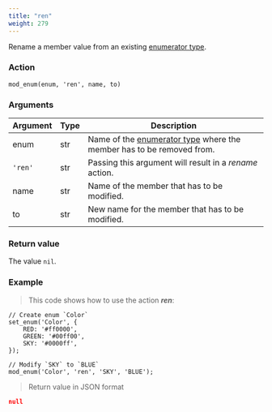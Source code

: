```yaml
---
title: "ren"
weight: 279
---
```


Rename a member value from an existing [enumerator type](../../../data-types/enum).


### Action

`mod_enum(enum, 'ren', name, to)`

### Arguments

Argument | Type | Description
-------- | ---- | -----------
enum | str | Name of the [enumerator type](../../../data-types/enum) where the member has to be removed from.
`'ren'` | str | Passing this argument will result in a *rename* action.
name | str | Name of the member that has to be modified.
to | str | New name for the member that has to be modified.

### Return value

The value `nil`.

### Example

> This code shows how to use the action ***ren***:

```thingsdb,json_response
// Create enum `Color`
set_enum('Color', {
    RED: '#ff0000',
    GREEN: '#00ff00',
    SKY: '#0000ff',
});

// Modify `SKY` to `BLUE`
mod_enum('Color', 'ren', 'SKY', 'BLUE');
```

> Return value in JSON format

```json
null
```
